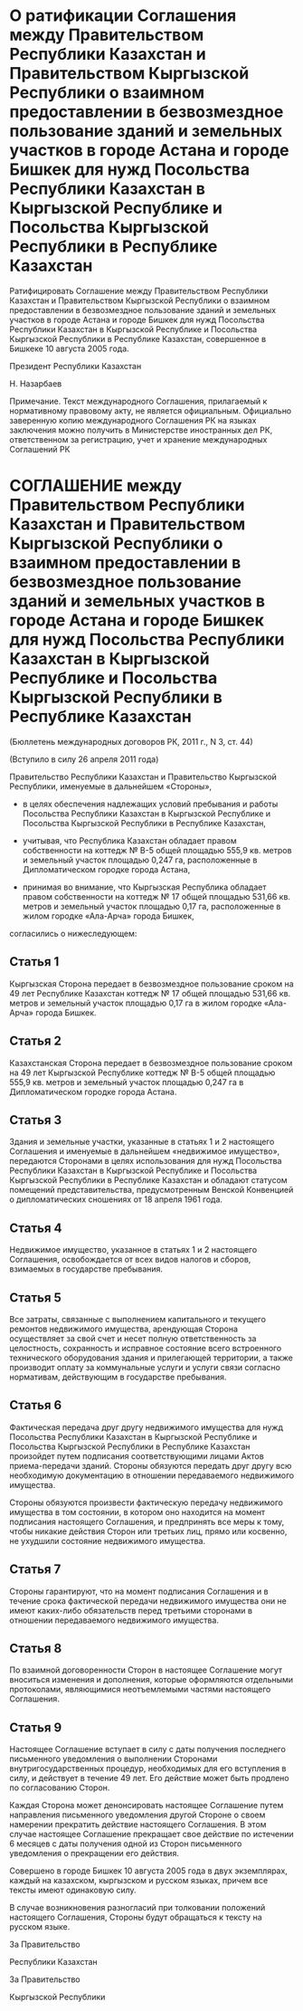 # О ратификации Соглашения между Правительством Республики Казахстан и Правительством Кыргызской Республики о взаимном предоставлении в безвозмездное пользование зданий и земельных участков в городе Астана и городе Бишкек для нужд Посольства Республики Казахстан в Кыргызской Республике и Посольства Кыргызской Республики в Республике Казахстан

Ратифицировать Соглашение между Правительством Республики Казахстан и Правительством Кыргызской Республики о взаимном предоставлении в безвозмездное пользование зданий и земельных участков в городе Астана и городе Бишкек для нужд Посольства Республики Казахстан в Кыргызской Республике и Посольства Кыргызской Республики в Республике Казахстан, совершенное в Бишкеке 10 августа 2005 года.

Президент Республики Казахстан

Н. Назарбаев

Примечание. Текст международного Соглашения, прилагаемый к нормативному правовому акту, не является официальным. Официально заверенную копию международного Соглашения РК на языках заключения можно получить в Министерстве иностранных дел РК, ответственном за регистрацию, учет и хранение международных Соглашений РК

# СОГЛАШЕНИЕ между Правительством Республики Казахстан и Правительством Кыргызской Республики о взаимном предоставлении в безвозмездное пользование зданий и земельных участков в городе Астана и городе Бишкек для нужд Посольства Республики Казахстан в Кыргызской Республике и Посольства Кыргызской Республики в Республике Казахстан

(Бюллетень международных договоров РК, 2011 г., N 3, ст. 44)

(Вступило в силу 26 апреля 2011 года)

Правительство Республики Казахстан и Правительство Кыргызской Республики, именуемые в дальнейшем «Стороны»,

- в целях обеспечения надлежащих условий пребывания и работы Посольства Республики Казахстан в Кыргызской Республике и Посольства Кыргызской Республики в Республике Казахстан,

- учитывая, что Республика Казахстан обладает правом собственности на коттедж № В-5 общей площадью 555,9 кв. метров и земельный участок площадью 0,247 га, расположенные в Дипломатическом городке города Астана,

- принимая во внимание, что Кыргызская Республика обладает правом собственности на коттедж № 17 общей площадью 531,66 кв. метров и земельный участок площадью 0,17 га, расположенные в жилом городке «Ала-Арча» города Бишкек,

согласились о нижеследующем:

## Статья 1

Кыргызская Сторона передает в безвозмездное пользование сроком на 49 лет Республике Казахстан коттедж № 17 общей площадью 531,66 кв. метров и земельный участок площадью 0,17 га в жилом городке «Ала-Арча» города Бишкек.

## Статья 2

Казахстанская Сторона передает в безвозмездное пользование сроком на 49 лет Кыргызской Республике коттедж № В-5 общей площадью 555,9 кв. метров и земельный участок площадью 0,247 га в Дипломатическом городке города Астана.

## Статья 3

Здания и земельные участки, указанные в статьях 1 и 2 настоящего Соглашения и именуемые в дальнейшем «недвижимое имущество», передаются Сторонами в целях использования для нужд Посольства Республики Казахстан в Кыргызской Республике и Посольства Кыргызской Республики в Республике Казахстан и обладают статусом помещений представительства, предусмотренным Венской Конвенцией о дипломатических сношениях от 18 апреля 1961 года.

## Статья 4

Недвижимое имущество, указанное в статьях 1 и 2 настоящего Соглашения, освобождается от всех видов налогов и сборов, взимаемых в государстве пребывания.

## Статья 5

Все затраты, связанные с выполнением капитального и текущего ремонтов недвижимого имущества, арендующая Сторона осуществляет за свой счет и несет полную ответственность за целостность, сохранность и исправное состояние всего встроенного технического оборудования здания и прилегающей территории, а также производит оплату за коммунальные услуги и услуги связи согласно нормативам, действующим в государстве пребывания.

## Статья 6

Фактическая передача друг другу недвижимого имущества для нужд Посольства Республики Казахстан в Кыргызской Республике и Посольства Кыргызской Республики в Республике Казахстан произойдет путем подписания соответствующими лицами Актов приема-передачи зданий. Стороны обязуются передать друг другу всю необходимую документацию в отношении передаваемого недвижимого имущества.

Стороны обязуются произвести фактическую передачу недвижимого имущества в том состоянии, в котором оно находится на момент подписания настоящего Соглашения, и предпринять все меры к тому, чтобы никакие действия Сторон или третьих лиц, прямо или косвенно, не ухудшили состояние недвижимого имущества.

## Статья 7

Стороны гарантируют, что на момент подписания Соглашения и в течение срока фактической передачи недвижимого имущества они не имеют каких-либо обязательств перед третьими сторонами в отношении передаваемого недвижимого имущества.

## Статья 8

По взаимной договоренности Сторон в настоящее Соглашение могут вноситься изменения и дополнения, которые оформляются отдельными протоколами, являющимися неотъемлемыми частями настоящего Соглашения.

## Статья 9

Настоящее Соглашение вступает в силу с даты получения последнего письменного уведомления о выполнении Сторонами внутригосударственных процедур, необходимых для его вступления в силу, и действует в течение 49 лет. Его действие может быть продлено по согласованию Сторон.

Каждая Сторона может денонсировать настоящее Соглашение путем направления письменного уведомления другой Стороне о своем намерении прекратить действие настоящего Соглашения. В этом случае настоящее Соглашение прекращает свое действие по истечении 6 месяцев с даты получения одной из Сторон письменного уведомления о прекращении его действия.

Совершено в городе Бишкек 10 августа 2005 года в двух экземплярах, каждый на казахском, кыргызском и русском языках, причем все тексты имеют одинаковую силу.

В случае возникновения разногласий при толковании положений настоящего Соглашения, Стороны будут обращаться к тексту на русском языке.

За Правительство

Республики Казахстан

За Правительство

Кыргызской Республики

